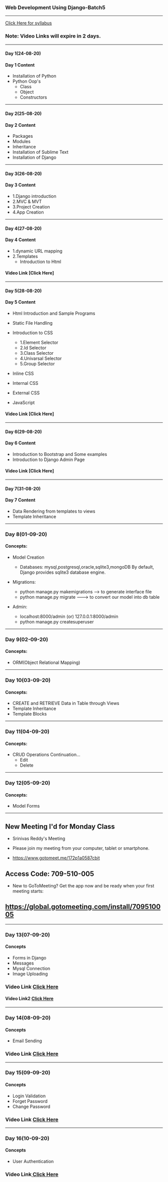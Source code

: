 ### Web Development Using Django-Batch5
____

[Click Here for syllabus](https://drive.google.com/file/d/1OnBUWHxKIa0ixTU8uKrWTGCE7HB3PbGl/view)

### Note: Video Links will expire in 2 days.
____
#### Day 1(24-08-20)
#### Day 1 Content
- Installation of Python
- Python Oop's
  - Class
  - Object
  - Constructors

___

#### Day 2(25-08-20)
#### Day 2 Content
- Packages
- Modules
- Inheritance
- Installation of Sublime Text
- Installation of Django


____

#### Day 3(26-08-20)
#### Day 3 Content

- 1.Django introduction
- 2.MVC & MVT
- 3.Project Creation
- 4.App Creation
____
#### Day 4(27-08-20)
#### Day 4 Content
- 1.dynamic URL mapping
- 2.Templates
  - Introduction to Html

#### Video Link [Click Here]
____
#### Day 5(28-08-20)
#### Day 5 Content
- Html Introduction and Sample Programs
- Static File Handling
- Introduction to CSS
  - 1.Element Selector
  - 2.Id Selector
  - 3.Class Selector
  - 4.Univarsal Selector
  - 5.Group Selector


- Inline CSS

- Internal CSS

- External CSS

- JavaScript

#### Video Link [Click Here]
____
#### Day 6(29-08-20)
#### Day 6 Content
- Introduction to Bootstrap and Some examples
- Introduction to Django Admin Page

#### Video Link [Click Here]

____
#### Day 7(31-08-20)
#### Day 7 Content
- Data Rendering from templates to views
- Template Inheritance


______

### Day 8(01-09-20)
#### Concepts:

- Model Creation
  - Databases:
    mysql,postgresql,oracle,sqlite3,mongoDB
    By default, Django provides sqlite3 database engine.

- Migrations:

  - python manage.py makemigrations --> to generate interface file
  - python manage.py migrate ---> to convert our model into db table

- Admin:
  - localhost:8000/admin (or) 127.0.0.1:8000/admin
  - python manage.py createsuperuser

____

### Day 9(02-09-20)
#### Concepts:
- ORM(Object Relational Mapping)


____
### Day 10(03-09-20)
#### Concepts:
- CREATE and RETRIEVE Data in Table through Views
- Template Inheritance
- Template Blocks
______
### Day 11(04-09-20)
#### Concepts:
- CRUD Operations Continuation...
  - Edit
  - Delete

_____

### Day 12(05-09-20)
#### Concepts:
- Model Forms

_____
## New Meeting I'd for Monday Class
- Srinivas Reddy's Meeting

- Please join my meeting from your computer, tablet or smartphone.
- https://www.gotomeet.me/172p1a0587cbit


## Access Code: 709-510-005


- New to GoToMeeting? Get the app now and be ready when your first meeting starts: 
## https://global.gotomeeting.com/install/709510005

_____
### Day 13(07-09-20)
#### Concepts
- Forms in Django
- Messages
- Mysql Connection
- Image Uploading

### Video Link [Click Here](https://transcripts.gotomeeting.com/#/s/429d9014ab9e17b81f29285d8849255aa9d1cbc4942aa4d222c6e5806f287079)
#### Video Link2 [Click Here](https://transcripts.gotomeeting.com/#/s/9fba55b5bb2213558f49b44a664e7023ca8bd79361e6cbbd58f577bcf11a75e3)
_____

### Day 14(08-09-20)
#### Concepts
- Email Sending

### Video Link [Click Here](https://transcripts.gotomeeting.com/#/s/f6bbb25f30338f66f98214fe58856367a59ed59013d80a49fe7958a09c481dd5)
_____

### Day 15(09-09-20)
#### Concepts
- Login Validation
- Forget Password
- Change Password

### Video Link [Click Here](https://transcripts.gotomeeting.com/#/s/ec3d31b316c5e9b11d6de10eb9cdf3586faad375754c0266cfaf298e64e375d5)
____

### Day 16(10-09-20)
#### Concepts
- User Authentication

### Video Link[ Click Here](https://transcripts.gotomeeting.com/#/s/41e706ba6c4d5ad0112b5a12f1216c3a4ec063256f77e86945ea3cff3627f332)
